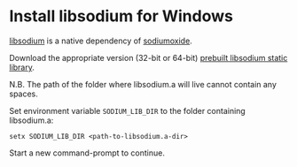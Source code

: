# Install libsodium for Windows

[libsodium](https://github.com/jedisct1/libsodium) is a native dependency of [sodiumoxide](https://github.com/dnaq/sodiumoxide).

Download the appropriate version (32-bit or 64-bit) [prebuilt libsodium static library](https://github.com/maidsafe/QA/tree/master/Dependencies/Windows).

N.B. The path of the folder where libsodium.a will live cannot contain any spaces.

Set environment variable `SODIUM_LIB_DIR` to the folder containing libsodium.a:

```batch
setx SODIUM_LIB_DIR <path-to-libsodium.a-dir>
```

Start a new command-prompt to continue.
